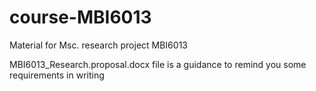 # course-MBI6013
Material for Msc. research project MBI6013

MBI6013_Research.proposal.docx file is a guidance to remind you some requirements in writing
